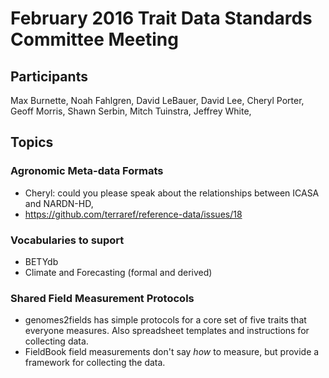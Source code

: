 # February 2016 Trait Data Standards Committee Meeting

## Participants

Max Burnette, Noah Fahlgren, David LeBauer, David Lee, Cheryl Porter, Geoff Morris, Shawn Serbin, Mitch Tuinstra, Jeffrey White, 

## Topics

### Agronomic Meta-data Formats

* Cheryl: could you please speak about the relationships between ICASA and NARDN-HD, 
* https://github.com/terraref/reference-data/issues/18

### Vocabularies to suport

* BETYdb
* Climate and Forecasting (formal and derived)


### Shared Field Measurement Protocols

* genomes2fields has simple protocols for a core set of five traits that everyone measures. Also spreadsheet templates and instructions for collecting data.
* FieldBook field measurements don't say _how_ to measure, but provide a framework for collecting the data.
